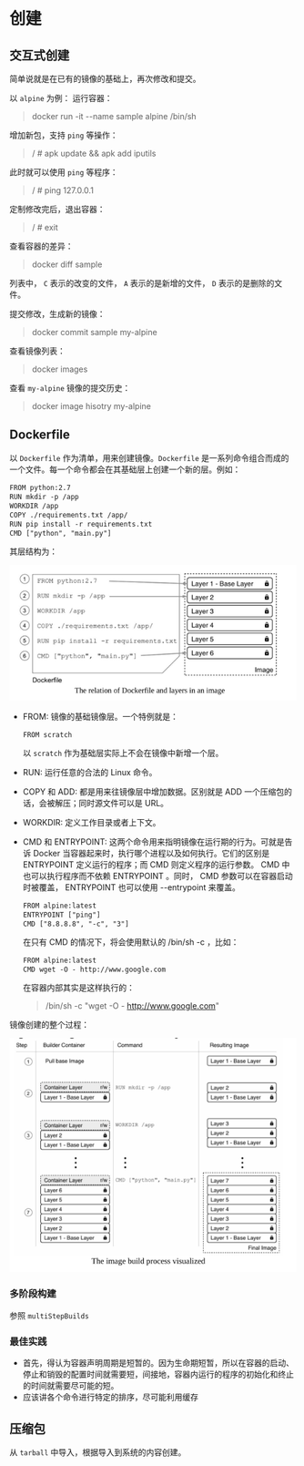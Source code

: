 # 创建
## 交互式创建
简单说就是在已有的镜像的基础上，再次修改和提交。

以 `alpine` 为例：
运行容器：
> docker run -it --name sample alpine /bin/sh

增加新包，支持 `ping` 等操作：
> / # apk update && apk add iputils

此时就可以使用 `ping` 等程序：
> / # ping 127.0.0.1

定制修改完后，退出容器：
> / # exit

查看容器的差异：
> docker diff sample

列表中， `C` 表示的改变的文件， `A` 表示的是新增的文件， `D` 表示的是删除的文件。

提交修改，生成新的镜像：
> docker commit sample my-alpine

查看镜像列表：
> docker images

查看 `my-alpine` 镜像的提交历史：
> docker image hisotry my-alpine

## Dockerfile
以 `Dockerfile` 作为清单，用来创建镜像。`Dockerfile` 是一系列命令组合而成的一个文件。每一个命令都会在其基础层上创建一个新的层。例如：
```
FROM python:2.7
RUN mkdir -p /app
WORKDIR /app
COPY ./requirements.txt /app/
RUN pip install -r requirements.txt
CMD ["python", "main.py"]
```

其层结构为：

![layer](./resources/docker-layer.PNG)


- FROM: 镜像的基础镜像层。一个特例就是：
    ```
    FROM scratch
    ```

    以 `scratch` 作为基础层实际上不会在镜像中新增一个层。

- RUN: 运行任意的合法的 Linux 命令。
- COPY 和 ADD: 都是用来往镜像层中增加数据。区别就是 ADD 一个压缩包的话，会被解压；同时源文件可以是 URL。
- WORKDIR: 定义工作目录或者上下文。
- CMD 和 ENTRYPOINT: 这两个命令用来指明镜像在运行期的行为。可就是告诉 Docker 当容器起来时，执行哪个进程以及如何执行。它们的区别是 ENTRYPOINT 定义运行的程序；而 CMD 则定义程序的运行参数。 CMD 中也可以执行程序而不依赖 ENTRYPOINT 。同时， CMD 参数可以在容器启动时被覆盖， ENTRYPOINT 也可以使用 --entrypoint 来覆盖。
    ```
    FROM alpine:latest
    ENTRYPOINT ["ping"]
    CMD ["8.8.8.8", "-c", "3"]
    ```
    在只有 CMD 的情况下，将会使用默认的  /bin/sh -c ，比如：
    ```
    FROM alpine:latest
    CMD wget -O - http://www.google.com
    ```
    在容器内部其实是这样执行的：
    > /bin/sh -c "wget -O - http://www.google.com"

镜像创建的整个过程：

![image-build](./resources/image-build-process.PNG)

### 多阶段构建
参照 `multiStepBuilds`

### 最佳实践
- 首先，得认为容器声明周期是短暂的。因为生命期短暂，所以在容器的启动、停止和销毁的配置时间就需要短，间接地，容器内运行的程序的初始化和终止的时间就需要尽可能的短。
- 应该讲各个命令进行特定的排序，尽可能利用缓存

## 压缩包
从 `tarball` 中导入，根据导入到系统的内容创建。
